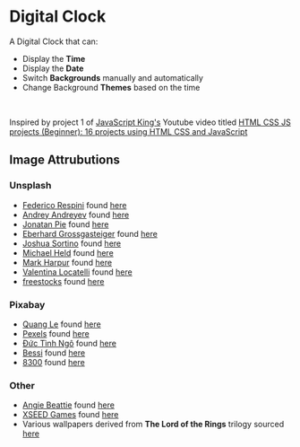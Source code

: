 # Digital Clock

A Digital Clock that can:
<ul>
    <li>Display the <strong>Time</strong></li>
    <li>Display the <strong>Date</strong></li>
    <li>Switch <strong>Backgrounds</strong> manually and automatically</li>
    <li>Change Background <strong>Themes</strong> based on the time</li>
</ul>
<br>

Inspired by project 1 of [JavaScript King's](https://www.youtube.com/@JavaScriptKing) Youtube video titled [HTML CSS JS projects (Beginner): 16 projects using HTML CSS and JavaScript](https://www.youtube.com/watch?v=EWv2jnhZErc&list=LL&index=3&t=2425s)

## Image Attrubutions
### Unsplash
<ul>
    <li><a href="https://unsplash.com/@federicorespini?utm_content=creditCopyText&utm_medium=referral&utm_source=unsplash">Federico Respini</a> found <a href="https://unsplash.com/photos/brown-field-near-tree-during-daytime-sYffw0LNr7s?utm_content=creditCopyText&utm_medium=referral&utm_source=unsplash">here</a>
    </li>
    <li>
    <a href="https://unsplash.com/@ludenus?utm_content=creditCopyText&utm_medium=referral&utm_source=unsplash">Andrey Andreyev</a> found <a href="https://unsplash.com/photos/city-under-cloudy-sky-alKsncZs3VM?utm_content=creditCopyText&utm_medium=referral&utm_source=unsplash">here</a>
    </li>
    <li>
    <a href="https://unsplash.com/@r3dmax?utm_content=creditCopyText&utm_medium=referral&utm_source=unsplash">Jonatan Pie</a> found <a href="https://unsplash.com/photos/silhouette-of-off-road-car-h8nxGssjQXs?utm_content=creditCopyText&utm_medium=referral&utm_source=unsplash">here</a>
    </li>
    <li>
    <a href="https://unsplash.com/@eberhardgross?utm_content=creditCopyText&utm_medium=referral&utm_source=unsplash">Eberhard Grossgasteiger</a> found <a href="https://unsplash.com/photos/mountain-near-body-of-water-cs0sK0gzqCU?utm_content=creditCopyText&utm_medium=referral&utm_source=unsplash">here</a>
    </li>
    <li>
    <a href="https://unsplash.com/@sortino?utm_content=creditCopyText&utm_medium=referral&utm_source=unsplash">Joshua Sortino</a> found <a href="https://unsplash.com/photos/aerial-view-of-mountains-gii7lF4y0WY?utm_content=creditCopyText&utm_medium=referral&utm_source=unsplash">here</a>
    </li>
    <li>
    <a href="https://unsplash.com/@michaelheld?utm_content=creditCopyText&utm_medium=referral&utm_source=unsplash">Michael Held</a> found <a href="https://unsplash.com/photos/green-trees-and-brown-dried-leaves-during-daytime-6fRHGqbp1_4?utm_content=creditCopyText&utm_medium=referral&utm_source=unsplash">here</a>
    </li>
    <li>
    <a href="https://unsplash.com/@luckybeanz?utm_content=creditCopyText&utm_medium=referral&utm_source=unsplash">Mark Harpur</a> found <a href="https://unsplash.com/photos/brown-wooden-dock-between-lavender-flower-field-near-body-of-water-during-golden-hour-K2s_YE031CA?utm_content=creditCopyText&utm_medium=referral&utm_source=unsplash">here</a>
    </li>
    <li>
    <a href="https://unsplash.com/@valentina_locatelli?utm_content=creditCopyText&utm_medium=referral&utm_source=unsplash">Valentina Locatelli</a> found <a href="https://unsplash.com/photos/field-of-purple-flower-beside-house-P8bsrm8KbM0?utm_content=creditCopyText&utm_medium=referral&utm_source=unsplash">here</a>
    </li>
    <li>
    <a href="https://unsplash.com/@freestocks?utm_content=creditCopyText&utm_medium=referral&utm_source=unsplash">freestocks</a> found <a href="https://unsplash.com/photos/silhouette-of-trees-ebZUZ1MiVnU?utm_content=creditCopyText&utm_medium=referral&utm_source=unsplash">here</a>
    </li>
  
</ul>

### Pixabay
<ul>
    <li> 
    <a href="https://pixabay.com/users/quangle-1584596/?utm_source=link-attribution&utm_medium=referral&utm_campaign=image&utm_content=1014712">Quang Le</a> found <a href="https://pixabay.com/photos/sunrise-boat-rowing-boat-nobody-1014712/">here</a>
    </li>
    <li>
    <a href="https://pixabay.com/users/pexels-2286921/?utm_source=link-attribution&utm_medium=referral&utm_campaign=image&utm_content=1868667">Pexels</a> found <a href="https://pixabay.com/photos/architecture-building-business-city-1868667/">here</a>
    </li>
    <li>
    <a href="https://pixabay.com/users/ductinh91-33702380/?utm_source=link-attribution&utm_medium=referral&utm_campaign=image&utm_content=7944405">Đức Tình Ngô</a> found <a href="https://pixabay.com/photos/nature-field-barley-farming-7944405/">here</a>
    </li>
    <li>
    <a href="https://pixabay.com/users/bessi-909086/?utm_source=link-attribution&utm_medium=referral&utm_campaign=image&utm_content=736879">Bessi</a> found <a href="https://pixabay.com/photos/hot-air-balloon-lake-balloon-sunset-2411851/">here</a>
    </li>
    <li>
    <a href="https://pixabay.com/users/8300-8300/?utm_source=link-attribution&utm_medium=referral&utm_campaign=image&utm_content=114290">8300</a> found <a href="https://pixabay.com/photos/canal-buildings-city-114290/">here</a>
    </li>
</ul>

### Other
<ul>
    <li> 
    <a href="https://ng_bt.artstation.com/">Angie Beattie</a> found <a href="https://ng_bt.artstation.com/projects/Wm0qo3">here</a>
    </li>
    <li>
    <a href="https://www.xseedgames.com/">XSEED Games</a> found <a href="https://www.xseedgames.com/">here</a>
    </li>
    <li>
    Various wallpapers derived from <strong>The Lord of the Rings</strong> trilogy sourced <a href="https://imgur.com/a/4aRnm?gallery?">here</a>
    </li>
</ul>
  
  